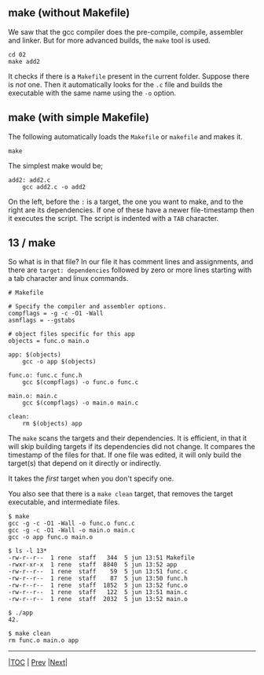 ## make (without Makefile)

We saw that the gcc compiler does the pre-compile, compile, assembler and linker.
But for more advanced builds, the `make` tool is used.

```
cd 02
make add2
```

It checks if there is a `Makefile` present in the current folder. Suppose
there is *not* one. Then it automatically looks for the `.c` file and builds
the executable with the same name using the `-o` option.

## make (with simple Makefile)

The following automatically loads the `Makefile` or `makefile` and makes it.
```
make
```
The simplest make would be;
```
add2: add2.c
	gcc add2.c -o add2
```

On the left, before the `:` is a target, the one you want to make, and to 
the right are its dependencies. If one of these have a newer file-timestamp
then it executes the script. The script is indented with a `TAB` character.


## 13 / make 

So what is in that file? In our file it has comment lines and assignments,
and there are `target: dependencies` followed by zero or more lines starting
with a tab character and linux commands.

```
# Makefile

# Specify the compiler and assembler options.
compflags = -g -c -O1 -Wall
asmflags = --gstabs

# object files specific for this app
objects = func.o main.o

app: $(objects)
	gcc -o app $(objects)

func.o: func.c func.h
	gcc $(compflags) -o func.o func.c

main.o: main.c
	gcc $(compflags) -o main.o main.c

clean:
	rm $(objects) app

```

The `make` scans the targets and their dependencies. It is efficient,
in that it will skip building targets if its dependencies did not change.
It compares the timestamp of the files for that.
If one file was edited, it will only build the target(s) that depend on it
directly or indirectly.

It takes the _first_ target when you don't specify one.

You also see that there is a `make clean` target, that removes the target
executable, and intermediate files.

```
$ make
gcc -g -c -O1 -Wall -o func.o func.c
gcc -g -c -O1 -Wall -o main.o main.c
gcc -o app func.o main.o

$ ls -l 13*
-rw-r--r--  1 rene  staff   344  5 jun 13:51 Makefile
-rwxr-xr-x  1 rene  staff  8840  5 jun 13:52 app
-rw-r--r--  1 rene  staff    59  5 jun 13:51 func.c
-rw-r--r--  1 rene  staff    87  5 jun 13:50 func.h
-rw-r--r--  1 rene  staff  1852  5 jun 13:52 func.o
-rw-r--r--  1 rene  staff   122  5 jun 13:51 main.c
-rw-r--r--  1 rene  staff  2032  5 jun 13:52 main.o

$ ./app
42.

$ make clean
rm func.o main.o app
```


---
|[TOC](../../README.md) | [Prev](../12/README.md) |[Next](../14/README.md)|